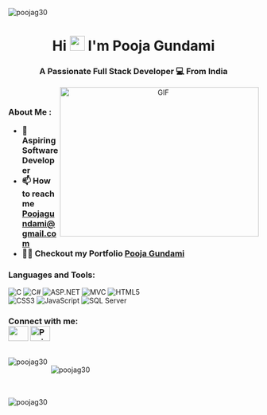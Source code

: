 

<p align="center">
  <p align="left"> <img src="https://komarev.com/ghpvc/?username=poojag30&label=Profile%20views&color=0e75b6&style=flat" alt="poojag30" /> </p>

<h1 align="center">Hi <img src="https://media.giphy.com/media/hvRJCLFzcasrR4ia7z/giphy.gif" width="30px"/> I'm Pooja Gundami</h1>
<h3 align="center">A Passionate <b>Full Stack Developer  💻 </b> From India</h3>
  <p align="center">
  <img align="right" height="300" width="400" alt="GIF" src="https://media.giphy.com/media/rsUGLKwgSvSxmq1VrZ/giphy.gif">
</p>
<br>
 <h3 align="left"> About Me :

- 🔆 Aspiring Software Developer  </br>
- 📫 How to reach me    <a href ="poojagundami@gmail.com">Poojagundami@gmail.com</a>  </br>
- 👨‍💻 Checkout my Portfolio <a href ="https://poojag30.github.io/Personal_Portfolio/">Pooja Gundami</a>
<h3 align="left">Languages and Tools:</h3>

<p align="left">
  <img src="https://img.shields.io/badge/c-%2300599C.svg?style=for-the-badge&logo=c&logoColor=white" alt="C" />
  <img src="https://img.shields.io/badge/c%23-%23239120.svg?style=for-the-badge&logo=csharp&logoColor=white" alt="C#" />
  <img src="https://img.shields.io/badge/asp.net-%235C2D91.svg?style=for-the-badge&logo=asp.net&logoColor=white" alt="ASP.NET" />
  <img src="https://img.shields.io/badge/mvc-%234CC621.svg?style=for-the-badge&logo=mvc&logoColor=white" alt="MVC" />
  <img src="https://img.shields.io/badge/html5-%23E34F26.svg?style=for-the-badge&logo=html5&logoColor=white" alt="HTML5" />
  <br>
  <img src="https://img.shields.io/badge/css3-%231572B6.svg?style=for-the-badge&logo=css3&logoColor=white" alt="CSS3" />
  <img src="https://img.shields.io/badge/javascript-%23323330.svg?style=for-the-badge&logo=javascript&logoColor=%23F7DF1E" alt="JavaScript" />
  <img src="https://img.shields.io/badge/sql%20server-%23CC2927.svg?style=for-the-badge&logo=microsoft%20sql%20server&logoColor=white" alt="SQL Server" />
</p>
<h3 align="left">Connect with me:  <br>
<a href = "mailto: poojagundami@gmail.com"><img align="center" src="https://simpleicons.org/icons/gmail.svg" height="30" width="40" /></a>
<a href="https://www.linkedin.com/in/pooja-gundami/" target="blank"><img align="center" src="https://cdn.jsdelivr.net/npm/simple-icons@3.0.1/icons/linkedin.svg" alt="Pooja" height="30" width="40" /></a> 
</h3>
<br>
<img align="left" src="https://github-readme-stats.vercel.app/api/top-langs?username=poojag30&show_icons=true&locale=en&layout=compact" alt="poojag30" /></p>
<p>&nbsp;<img align="center" src="https://github-readme-stats.vercel.app/api?username=poojag30&show_icons=true&locale=en" alt="poojag30" /></p>
<br> 
<br>
<img align="left" src="https://github-readme-streak-stats.herokuapp.com/?user=poojag30&" alt="poojag30" />
